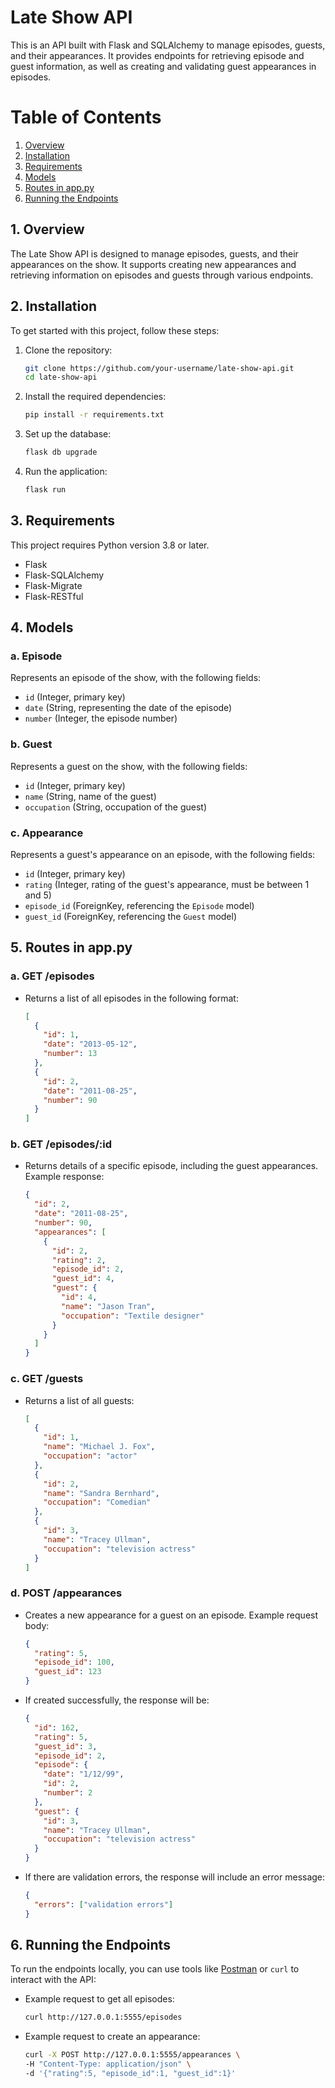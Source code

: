 # Late Show API
This is an API built with Flask and SQLAlchemy to manage episodes, guests, and their appearances. It provides endpoints for retrieving episode and guest information, as well as creating and validating guest appearances in episodes.

# Table of Contents
1. [Overview](#overview)
2. [Installation](#installation)
3. [Requirements](#requirements)
4. [Models](#models)
5. [Routes in app.py](#routes-in-app.py)
6. [Running the Endpoints](#running-the-endpoints)

## 1. Overview
The Late Show API is designed to manage episodes, guests, and their appearances on the show. It supports creating new appearances and retrieving information on episodes and guests through various endpoints.

## 2. Installation
To get started with this project, follow these steps:

1. Clone the repository:
    ```bash
    git clone https://github.com/your-username/late-show-api.git
    cd late-show-api
    ```
2. Install the required dependencies:
    ```bash
    pip install -r requirements.txt
    ```
3. Set up the database:
    ```bash
    flask db upgrade
    ```
4. Run the application:
    ```bash
    flask run
    ```

## 3. Requirements
This project requires Python version 3.8 or later.

- Flask
- Flask-SQLAlchemy
- Flask-Migrate
- Flask-RESTful

## 4. Models
### a. Episode
Represents an episode of the show, with the following fields:
- `id` (Integer, primary key)
- `date` (String, representing the date of the episode)
- `number` (Integer, the episode number)

### b. Guest
Represents a guest on the show, with the following fields:
- `id` (Integer, primary key)
- `name` (String, name of the guest)
- `occupation` (String, occupation of the guest)

### c. Appearance
Represents a guest's appearance on an episode, with the following fields:
- `id` (Integer, primary key)
- `rating` (Integer, rating of the guest's appearance, must be between 1 and 5)
- `episode_id` (ForeignKey, referencing the `Episode` model)
- `guest_id` (ForeignKey, referencing the `Guest` model)

## 5. Routes in app.py
### a. GET /episodes
- Returns a list of all episodes in the following format:
    ```json
    [
      {
        "id": 1,
        "date": "2013-05-12",
        "number": 13
      },
      {
        "id": 2,
        "date": "2011-08-25",
        "number": 90
      }
    ]
    ```

### b. GET /episodes/:id
- Returns details of a specific episode, including the guest appearances. Example response:
    ```json
    {
      "id": 2,
      "date": "2011-08-25",
      "number": 90,
      "appearances": [
        {
          "id": 2,
          "rating": 2,
          "episode_id": 2,
          "guest_id": 4,
          "guest": {
            "id": 4,
            "name": "Jason Tran",
            "occupation": "Textile designer"
          }
        }
      ]
    }
    ```

### c. GET /guests
- Returns a list of all guests:
    ```json
    [
      {
        "id": 1,
        "name": "Michael J. Fox",
        "occupation": "actor"
      },
      {
        "id": 2,
        "name": "Sandra Bernhard",
        "occupation": "Comedian"
      },
      {
        "id": 3,
        "name": "Tracey Ullman",
        "occupation": "television actress"
      }
    ]
    ```

### d. POST /appearances
- Creates a new appearance for a guest on an episode. Example request body:
    ```json
    {
      "rating": 5,
      "episode_id": 100,
      "guest_id": 123
    }
    ```

- If created successfully, the response will be:
    ```json
    {
      "id": 162,
      "rating": 5,
      "guest_id": 3,
      "episode_id": 2,
      "episode": {
        "date": "1/12/99",
        "id": 2,
        "number": 2
      },
      "guest": {
        "id": 3,
        "name": "Tracey Ullman",
        "occupation": "television actress"
      }
    }
    ```

- If there are validation errors, the response will include an error message:
    ```json
    {
      "errors": ["validation errors"]
    }
    ```

## 6. Running the Endpoints
To run the endpoints locally, you can use tools like [Postman](https://www.postman.com/) or `curl` to interact with the API:

- Example request to get all episodes:
    ```bash
    curl http://127.0.0.1:5555/episodes
    ```

- Example request to create an appearance:
    ```bash
    curl -X POST http://127.0.0.1:5555/appearances \
    -H "Content-Type: application/json" \
    -d '{"rating":5, "episode_id":1, "guest_id":1}'
    ```

